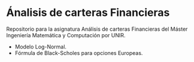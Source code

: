 # Ánalisis de carteras Financieras
Repositorio para la asignatura Análisis de carteras Financieras del Máster Ingeniería Matemática y Computación por UNIR.

  - Modelo Log-Normal.
  - Fórmula de Black-Scholes para opciones Europeas.
